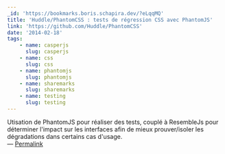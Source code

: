 ```yaml
---
_id: 'https://bookmarks.boris.schapira.dev/?eLqqMQ'
title: 'Huddle/PhantomCSS : tests de régression CSS avec PhantomJS'
link: 'https://github.com/Huddle/PhantomCSS'
date: '2014-02-18'
tags:
    - name: casperjs
      slug: casperjs
    - name: css
      slug: css
    - name: phantomjs
      slug: phantomjs
    - name: sharemarks
      slug: sharemarks
    - name: testing
      slug: testing
---
```


Utisation de PhantomJS pour réaliser des tests, couplé à ResembleJs pour
déterminer l'impact sur les interfaces afin de mieux prouver/isoler les
dégradations dans certains cas d'usage. <br>&#8212;
<a href="https://bookmarks.boris.schapira.dev/?eLqqMQ" title="Permalink">Permalink</a>
